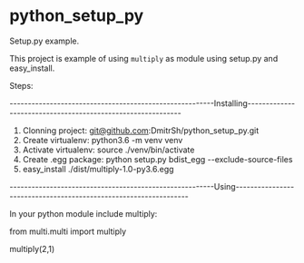 # python_setup_py
Setup.py example.

This project is example of using `multiply` as module using setup.py and easy_install.

Steps:

--------------------------------------------------------Installing------------------------------------------------------------
1. Clonning project: git@github.com:DmitrSh/python_setup_py.git
2. Create virtualenv: python3.6 -m venv venv
3. Activate virtualenv: source ./venv/bin/activate
4. Create .egg package: python setup.py bdist_egg --exclude-source-files
5. easy_install ./dist/multiply-1.0-py3.6.egg


--------------------------------------------------------Using-----------------------------------------------------------------

In your python module include multiply:

from multi.multi import multiply

multiply(2,1)
